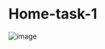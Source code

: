 # Home-task-1
![image](https://user-images.githubusercontent.com/129970610/230113405-d26f8970-1c9a-4869-a69b-a2780fbdd55a.png)
